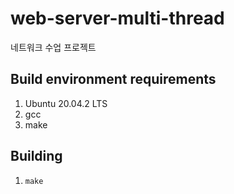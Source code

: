 # web-server-multi-thread
네트워크 수업 프로젝트 

## Build environment requirements
1. Ubuntu 20.04.2 LTS
2. gcc
3. make

## Building
1. `make`